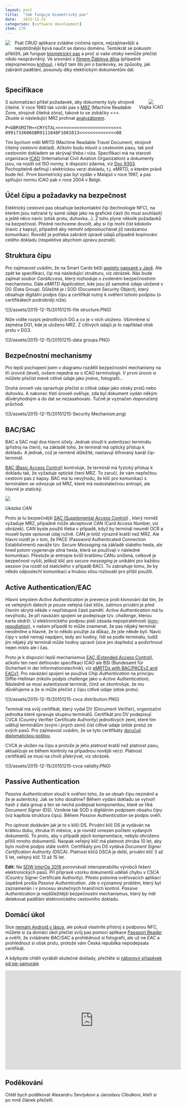 ```yaml
---
layout: post
title:  "Jak funguje biometrický pas"
date:   2015-12-15
categories: [software development]
item: 170
---
```

<img src="/assets/2015-12-15/20151215-passport.PNG" style="float: left; margin: 0 1em 1em 0; text-align: center;" />Psát CRUD aplikace zvládne
 cvičená opice, nejzajímavější a nejobtížnější bývá naučit se danou doménu. Tentokrát se pokusím přiblížit, jak funguje <a href="https://en.wikipedia.org/wiki/Biometric_passport">biometrický pas</a> a proč si vaše otisky nemůže přečíst nikdo neoprávněný. Ve srovnání s <a href="http://www.csfd.cz/film/230238-dablova-dilna/prehled/">filmem Ďáblova dílna</a> (případně stejnojmennou <a href="https://www.goodreads.com/book/show/17456731-blova-d-lna">knihou</a>),  i když tam šlo <em>jen</em> o bankovky, se způsoby, jak zabránit padělání, posunuly díky elektrickým dokumentům dál.
<!--more-->

<div style="clear:both"></div>

Specifikace
------

<div style="float: right; margin: 0 0 1em 1em; text-align: center;"><a href="https://en.wikipedia.org/wiki/File:Flag_of_ICAO.svg"><img src="https://upload.wikimedia.org/wikipedia/commons/thumb/3/3d/Flag_of_ICAO.svg/200px-Flag_of_ICAO.svg.png"></a><br/>Vlajka ICAO</div>S automatizací přišel požadavek, aby dokumenty byly strojově čitelné. V roce 1980 tak vznikl pas s <a href="https://en.wikipedia.org/wiki/Machine-readable_passport">MRZ</a> (Machine Readable Zone, strojově čitelná zóna), takové to se zobáčky &lt;&lt;&lt;. Zkuste si následující MRZ prohnat <a href="http://www.highprogrammer.com/cgi-bin/uniqueid/mrzpr">analyzátorem</a>.

<pre>
P&lt;GBRSMITH&lt;&lt;CRYSTAL&lt;&lt;&lt;&lt;&lt;&lt;&lt;&lt;&lt;&lt;&lt;&lt;&lt;&lt;&lt;&lt;&lt;&lt;&lt;&lt;&lt;&lt;&lt;&lt;&lt;
0991733606GBR9111048F1601013&lt;&lt;&lt;&lt;&lt;&lt;&lt;&lt;&lt;&lt;&lt;&lt;&lt;&lt;08
</pre>

Tím bychom měli MRTD (Machine Readable Travel Document, strojově čitelný cestovní doklad). Ačkoliv budu mluvit o cestovním pasu, tak pod cestovním dokladem se skrývají třeba i víza. Specifikaci má na starosti organizace <a href="https://en.wikipedia.org/wiki/International_Civil_Aviation_Organization">ICAO</a> (International Civil Aviation Organization) a dokumenty jsou, na rozdíl od ISO normy, k dispozici zdarma, viz <a href="http://www.icao.int/publications/pages/publication.aspx?docnum=9303">Doc 9303</a>. Pochopitelně definují i elektrickou verzi dokladu, t.j. eMRTD, o kterém právě bude řeč. První biometrický pas byl vydán v Malajsii v roce 1997, a pas splňující normu ICAO pak v roce 2004 v Belgii.

Účel čipu a požadavky na bezpečnost
------

Elektrický cestovní pas obsahuje bezkontaktní čip (technologie NFC), na kterém jsou nahrané ty samé údaje jako na grafické části (to musí souhlasit) a ještě něco navíc (otisk prstu, duhovka...). Z toho plyne několik požadavků na bezpečnost. Předně nechceme dovolit, aby si čip mohl číst kdokoliv (navíc z kapsy), případně aby nemohl odposlouchávat již navázanou komunikaci. Rovněž je potřeba zabránit úpravě údajů případně kopírování celého dokladu (respektive abychom úpravu poznali).

Struktura čipu
------

Pro zajímavost uvádím, že na Smart Cards běží <a href="https://en.wikipedia.org/wiki/Java_Card">applety napsané v Javě</a>. Ale zpět ke 
specifikaci, čip má následující strukturu, viz obrázek. Nás bude zajímat soubor <em>CardAccess</em>, který rozhoduje o zvoleném bezpečnostním 
mechanismu. Dále _eMRTD Application_, kde jsou již samotné údaje uložené v DG (Data Group). Důležité je i SOD (Document Security Object), který obsahuje digitální podpis čipu a certifikát nutný k ověření tohoto podpisu (o certifikátech podrobněji níže).

![](/assets/2015-12-15/20151215-file structure.PNG)

Níže vidíte rozpis jednotlivých DG a co je v nich uloženo. Všimněme si zejména DG1, kde je uloženo MRZ. Z citlivých údajů je to například otisk prstu v DG3.

![](/assets/2015-12-15/20151215-data groups.PNG)

Bezpečnostní mechanismy
------

Pro lepší pochopení jsem v diagramu rozdělil bezpečnostní mechanismy 
na tři úrovně (level), ovšem nejedná se o ICAO terminologii. V první úrovni si můžete přečíst méně citlivé údaje jako jméno, fotografii...

Druhá úroveň vás opravňuje přečíst si citlivé údaje jako otisky prstů nebo duhovku. A nakonec třetí úroveň ověřuje, zda byl dokument vydán někým důvěryhodným a do dat se nezasahovalo. Tučně je vyznačen doporučený průchod.

![](/assets/2015-12-15/20151215-Security Mechanism.png)

BAC/SAC
------

BAC a SAC mají dva hlavní účely. Jednak slouží k autentizaci terminálu (přístroj na čtení), na základě toho, že terminál má optický přístup k dokladu. A jednak, což je neméně důležité, nastavují šifrovaný kanál čip-terminál.

<a href="https://en.wikipedia.org/wiki/Basic_access_control">BAC (Basic Access Control)</a> kontroluje, že terminál má fyzický přístup k dokladu tak, že vyžaduje optické čtení MRZ. To zaručí, že vám nepřečtou cestovní pas z kapsy. BAC má tu nevýhodu, že klíč pro komunikaci s terminálem se odvozuje od MRZ, které má nedostatečnou entropii, ale hlavně je statický.

![](/assets/2015-12-15/20151215-can.PNG)

_Ukázka CAN_

Proto je tu bezpečnější <a href="https://en.wikipedia.org/wiki/Supplemental_access_control">SAC (Supplemental Access Control)</a> , který rovněž vyžaduje MRZ, případně může akceptovat CAN (Card Access Number, viz obrázek). CAN byste použili třeba v případě, když by terminál neuměl OCR a museli byste opisovat údaj ručně. CAN je totiž výrazně kratší než MRZ. Ale hlavní rozdíl je v tom, že PACE (Password Authenticated Connection Establishment) naváže tzv. <em>Secure Messaging</em> na základě slabého hesla, ale hned potom vygeneruje silná hesla, která se používají v následné komunikaci. Přestože je entropie kvůli kratšímu CANu snížená, celkově je bezpečnost vyšší, jelikož klíč pro <em>secure messaging</em> je unikátní pro každou session (na rozdíl od statického v případě BAC). To zabraňuje tomu, že by někdo odposlechl komunikaci a hrubou silou rozlouskl pro příští použití.

Active Authentication/EAC
------

Hlavní smyslem  <em>Active Authentication</em> je prevence proti klonování dat tím, že ve veřejných datech je pouze veřejná část klíče, zatímco privátní je před čtením skrytá někde v nepřístupné části paměti. <em>Active Authentication</em> má tu nevýhodu, že při navázání spojení se podepisuje tzv. <em>challenge</em>, kterou karta obdrží. U elektronického podpisu platí zásada nepopiratelnosti (<a href="https://en.wikipedia.org/wiki/Non-repudiation">non-repudiation</a>), v našem případě to může znamenat, že pas nějaký terminál neodmítne a hlavně, že to někdo použije za důkaz, že jste někde byli. Navíc čipy v sobě nemají napájení, tedy ani hodiny, řídí se podle terminálu, tudíž jim nějaký zlý terminál může hodiny upravit (sice jen dopředu) a podvrhnout nejen místo ale i čas.

Proto je k dispozici lepší mechanismus <a href="https://en.wikipedia.org/wiki/Extended_Access_Control">EAC (Extended Access Control)</a>, ačkoliv ten není definován specifikací ICAO ale BSI (Bundesamt für Sicherheit in der Informationstechnik), viz <a href="https://www.bsi.bund.de/EN/Publications/TechnicalGuidelines/TR03110/BSITR03110.html">eMRTDs with BAC/PACEv2 and EACv1</a>. Pro navázání spojení se používá <em>Chip Authentication</em> na principu Diffie-Hellman (nikoliv podpis <em>challenge</em> jako u <em>Active Authentication</em>). Následně se musí autentizovat terminál, čímž se zkontroluje, že mu důvěřujeme a že si může přečíst z čipu citlivé údaje (otisk prstu).

![](/assets/2015-12-15/20151215-cvca distribution.PNG)

Terminál má svůj certifikát, který vydal DV (Document Verifier), 
organizační jednotka které 
spravuje skupinu terminálů. Certifikát pro DV podepisují CVCA (Country Verifier Certificate Authority) jednotlivých zemí, které tím udělují terminálům (svým i jiných zemí) číst citlivé údaje (otisk prstu) ze svých pasů. Pro zajímavost uvádím, že se tyto certifikáty <a href="http://www.icao.int/Security/mrtd/Downloads/Technical%20Reports/CSCA%20Countersigning%20and%20Master%20List%20issuance%20Version%201.0.pdf">doručují diplomatickou poštou</a>.

CVCA je uložen na čipu a protože je jeho platnost kratší než platnost pasu, aktualizuje se během kontroly na případnou novější verzi. Platnost certifikátů se musí na chvíli překrývat, viz obrázek.

![](/assets/2015-12-15/20151215-cvca validity.PNG)

Passive Authentication
------

<em>Passive Authentication</em> slouží k ověření toho, že se obsah čipu nezměnil a že je autentický. Jak se toho dosáhne? Během vydání dokladu se vytvoří hash z data group a ten se nechá podepsat komponentou, které se říká <em>Document Signer</em> (DS). Vznikne tak SOD s digitálním podpisem obsahu čipu (viz kapitola struktura čipu). Během <em>Passive Authentication</em> se podpis ověří.

Pro úplnost dodávám jak je to s klíči DS. Privátní klíč DS je vydáván na krátkou dobu, zhruba tři měsíce, a je rovněž omezen počtem vydaných dokumentů. To proto, aby v případě jejich kompromitace, nebylo ohroženo příliš mnoho dokumentů. Naopak veřejný klíč má platnost zhruba 10 let, aby bylo možné podpis stále ověřit. Certifikáty pro DS vydává <em>Document Signer Certification Authority</em>&nbsp;(DSCA). Platnost klíčů DSCA je delší, privátní klíč 3 až 5 let, veřejný klíč 13 až 15 let.

<a name="SDW_InterOp_2016"></a><b>Edit:</b>
Na <a href="http://www.sdw2016.com/interop2016/">SDW InterOp 2016</a> porovnávali interoperabilitu výrobců řešení elektronických pasů. Při přípravě vzorku dokumentů udělali chybu v CSCA (Country Signer Certificate Authority). Přesto polovina ověřovacích aplikací úspěšně prošla <em>Passive Authentication</em>. Jde o významný problém, který byl zaznamenán i v procesu skutečných hraničních kontrol. <em>Passive Authentication</em> je nejdůležitější bezpečnostní mechanismus, který by měl detekovat padělání elektronického cestovního dokladu. 	

Domácí úkol
------

Sice <a href="/item/157">nemám Android v lásce</a>, ale pokud vlastníte přístroj s podporou NFC, můžete si za domácí úkol přečíst svůj pas pomocí aplikace <a href="https://play.google.com/store/apps/details?id=nl.innovalor.nfciddocshowcase">Passport Reader</a> a ověřit, že zvládnete <em>BAC/SAC</em> a prohlédnout si fotografii, ale už ne <em>EAC</em> a prohlédnout si otisk prstu, protože vám Česká republika nepodepsala certifikát.

A kdybyste chtěli vyrábět skutečné doklady, přečtěte si <a href="http://www.sw-samuraj.cz/2013/07/hledam-do-sveho-tymu-java-vyvojare.html">náborový příspěvek od sw-samuraje</a>.

<iframe width="560" height="315" src="https://www.youtube.com/embed/qdaVkDBvLGk" frameborder="0" allowfullscreen></iframe>

Poděkování
------
Chtěl bych poděkovat Alexandru Sevrjukovi a Jaroslavu Cibulkovi, kteří si po mně článek přečetli.
